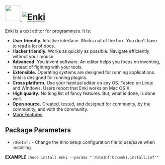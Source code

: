 # [<img src="https://cdn.jsdelivr.net/gh/AdmiringWorm/chocolatey-packages@a156fe3617f1408e990cb031faf57c5822e612e9/icons/enki.png" height="48" width="48" /> ![Enki](https://img.shields.io/chocolatey/v/enki.svg?label=Enki&style=for-the-badge)](https://chocolatey.org/packages/enki)

Enki is a text editor for programmers. It is:

- **User friendly.** Intuitive interface. Works out of the box. You don't have to read a lot of docs.
- **Hacker friendly.** Works as quickly as possible. Navigate efficiently without your mouse.
- **Advanced.** You invent software. An editor helps you focus on inventing, instead of fighting with your tools.
- **Extensible.** Operating systems are designed for running applications. Enki is designed for running plugins.
- **Cross platform.** Use your habitual editor on any OS. Tested on Linux and WIndows. Users report that Enki works on Mac OS X.
- **High quality.** No long list of fancy features. But, what is done, is done well.
- **Open source.** Created, tested, and designed for community, by the community, and with the community.
- [More Features](http://enki-editor.org/features.html)

## Package Parameters
- `/UseInf:` - Change the inno setup configuration file to use/save when installing

**EXAMPLE**
`choco install enki --params "'/UseInf:C:\enki.install.inf'"`
